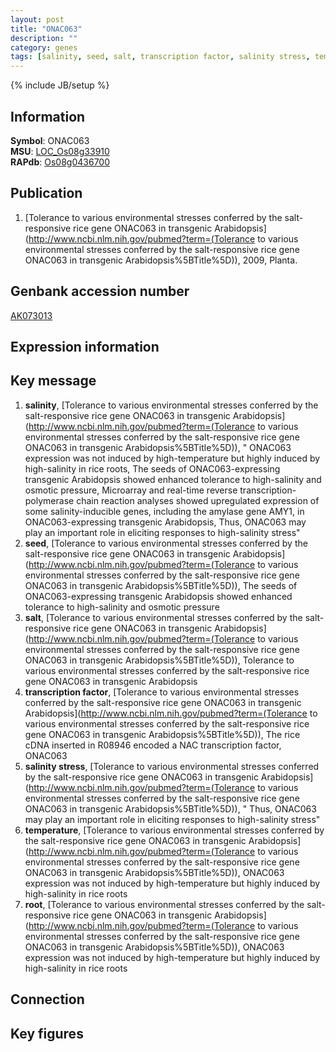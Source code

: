 ```yaml
---
layout: post
title: "ONAC063"
description: ""
category: genes
tags: [salinity, seed, salt, transcription factor, salinity stress, temperature, root, Gene]
---
```

{% include JB/setup %}

## Information
__Symbol__: ONAC063  
__MSU__: [LOC_Os08g33910](http://rice.plantbiology.msu.edu/cgi-bin/ORF_infopage.cgi?orf=LOC_Os08g33910)  
__RAPdb__: [Os08g0436700](http://rapdb.dna.affrc.go.jp/viewer/gbrowse_details/irgsp1?name=Os08g0436700)  

## Publication
1. [Tolerance to various environmental stresses conferred by the salt-responsive rice gene ONAC063 in transgenic Arabidopsis](http://www.ncbi.nlm.nih.gov/pubmed?term=(Tolerance to various environmental stresses conferred by the salt-responsive rice gene ONAC063 in transgenic Arabidopsis%5BTitle%5D)), 2009, Planta.

## Genbank accession number
[AK073013](http://www.ncbi.nlm.nih.gov/nuccore/AK073013)

## Expression information

## Key message
1. __salinity__, [Tolerance to various environmental stresses conferred by the salt-responsive rice gene ONAC063 in transgenic Arabidopsis](http://www.ncbi.nlm.nih.gov/pubmed?term=(Tolerance to various environmental stresses conferred by the salt-responsive rice gene ONAC063 in transgenic Arabidopsis%5BTitle%5D)), " ONAC063 expression was not induced by high-temperature but highly induced by high-salinity in rice roots, The seeds of ONAC063-expressing transgenic Arabidopsis showed enhanced tolerance to high-salinity and osmotic pressure, Microarray and real-time reverse transcription-polymerase chain reaction analyses showed upregulated expression of some salinity-inducible genes, including the amylase gene AMY1, in ONAC063-expressing transgenic Arabidopsis, Thus, ONAC063 may play an important role in eliciting responses to high-salinity stress"
2. __seed__, [Tolerance to various environmental stresses conferred by the salt-responsive rice gene ONAC063 in transgenic Arabidopsis](http://www.ncbi.nlm.nih.gov/pubmed?term=(Tolerance to various environmental stresses conferred by the salt-responsive rice gene ONAC063 in transgenic Arabidopsis%5BTitle%5D)),  The seeds of ONAC063-expressing transgenic Arabidopsis showed enhanced tolerance to high-salinity and osmotic pressure
3. __salt__, [Tolerance to various environmental stresses conferred by the salt-responsive rice gene ONAC063 in transgenic Arabidopsis](http://www.ncbi.nlm.nih.gov/pubmed?term=(Tolerance to various environmental stresses conferred by the salt-responsive rice gene ONAC063 in transgenic Arabidopsis%5BTitle%5D)), Tolerance to various environmental stresses conferred by the salt-responsive rice gene ONAC063 in transgenic Arabidopsis
4. __transcription factor__, [Tolerance to various environmental stresses conferred by the salt-responsive rice gene ONAC063 in transgenic Arabidopsis](http://www.ncbi.nlm.nih.gov/pubmed?term=(Tolerance to various environmental stresses conferred by the salt-responsive rice gene ONAC063 in transgenic Arabidopsis%5BTitle%5D)),  The rice cDNA inserted in R08946 encoded a NAC transcription factor, ONAC063
5. __salinity stress__, [Tolerance to various environmental stresses conferred by the salt-responsive rice gene ONAC063 in transgenic Arabidopsis](http://www.ncbi.nlm.nih.gov/pubmed?term=(Tolerance to various environmental stresses conferred by the salt-responsive rice gene ONAC063 in transgenic Arabidopsis%5BTitle%5D)), " Thus, ONAC063 may play an important role in eliciting responses to high-salinity stress"
6. __temperature__, [Tolerance to various environmental stresses conferred by the salt-responsive rice gene ONAC063 in transgenic Arabidopsis](http://www.ncbi.nlm.nih.gov/pubmed?term=(Tolerance to various environmental stresses conferred by the salt-responsive rice gene ONAC063 in transgenic Arabidopsis%5BTitle%5D)),  ONAC063 expression was not induced by high-temperature but highly induced by high-salinity in rice roots
7. __root__, [Tolerance to various environmental stresses conferred by the salt-responsive rice gene ONAC063 in transgenic Arabidopsis](http://www.ncbi.nlm.nih.gov/pubmed?term=(Tolerance to various environmental stresses conferred by the salt-responsive rice gene ONAC063 in transgenic Arabidopsis%5BTitle%5D)),  ONAC063 expression was not induced by high-temperature but highly induced by high-salinity in rice roots

## Connection

## Key figures


